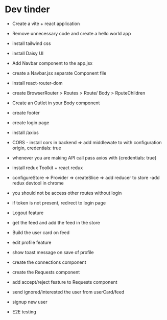 # Dev tinder 

- Create a vite + react application
- Remove unnecessary code and create a hello world app
- install tailwind css
- install Daisy UI
- Add Navbar component to the app.jsx
- create a Navbar.jsx separate Component file
- install react-router-dom
- create BrowserRouter > Routes > Route/ Body > RputeChildren
- Create an Outlet in your Body component
- create footer

- create login page 
- install /axios
- CORS - install cors in backend => add middlewate to with configuration origin, credentials: true
- whenever you are making API call pass axios with {credentials: true}
- install redux Toolkit + react redux 
- configureStore => Provider => createSlice => add reducer to store
-add redux devtool in chrome
- you should not be access other routes without login 
- if token is not present, redirect to login page
- Logout feature
- get the feed and add the feed in the store
- Build the user card on feed
- edit profile feature
- show toast message on save of profile
- create the connections component
- create the Requests component
- add accept/reject feature to Requests component
- send ignored/interested the user from userCard/feed
- signup new user
- E2E testing